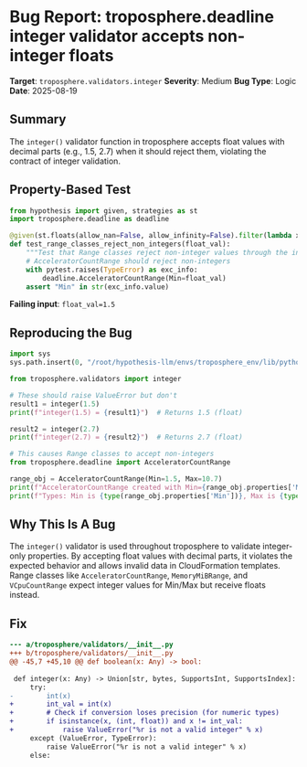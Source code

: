 # Bug Report: troposphere.deadline integer validator accepts non-integer floats

**Target**: `troposphere.validators.integer`
**Severity**: Medium
**Bug Type**: Logic
**Date**: 2025-08-19

## Summary

The `integer()` validator function in troposphere accepts float values with decimal parts (e.g., 1.5, 2.7) when it should reject them, violating the contract of integer validation.

## Property-Based Test

```python
from hypothesis import given, strategies as st
import troposphere.deadline as deadline

@given(st.floats(allow_nan=False, allow_infinity=False).filter(lambda x: x != int(x)))
def test_range_classes_reject_non_integers(float_val):
    """Test that Range classes reject non-integer values through the integer validator."""
    # AcceleratorCountRange should reject non-integers
    with pytest.raises(TypeError) as exc_info:
        deadline.AcceleratorCountRange(Min=float_val)
    assert "Min" in str(exc_info.value)
```

**Failing input**: `float_val=1.5`

## Reproducing the Bug

```python
import sys
sys.path.insert(0, "/root/hypothesis-llm/envs/troposphere_env/lib/python3.13/site-packages")

from troposphere.validators import integer

# These should raise ValueError but don't
result1 = integer(1.5)  
print(f"integer(1.5) = {result1}")  # Returns 1.5 (float)

result2 = integer(2.7)
print(f"integer(2.7) = {result2}")  # Returns 2.7 (float)

# This causes Range classes to accept non-integers
from troposphere.deadline import AcceleratorCountRange

range_obj = AcceleratorCountRange(Min=1.5, Max=10.7)
print(f"AcceleratorCountRange created with Min={range_obj.properties['Min']}, Max={range_obj.properties['Max']}")
print(f"Types: Min is {type(range_obj.properties['Min'])}, Max is {type(range_obj.properties['Max'])}")
```

## Why This Is A Bug

The `integer()` validator is used throughout troposphere to validate integer-only properties. By accepting float values with decimal parts, it violates the expected behavior and allows invalid data in CloudFormation templates. Range classes like `AcceleratorCountRange`, `MemoryMiBRange`, and `VCpuCountRange` expect integer values for Min/Max but receive floats instead.

## Fix

```diff
--- a/troposphere/validators/__init__.py
+++ b/troposphere/validators/__init__.py
@@ -45,7 +45,10 @@ def boolean(x: Any) -> bool:
 
 def integer(x: Any) -> Union[str, bytes, SupportsInt, SupportsIndex]:
     try:
-        int(x)
+        int_val = int(x)
+        # Check if conversion loses precision (for numeric types)
+        if isinstance(x, (int, float)) and x != int_val:
+            raise ValueError("%r is not a valid integer" % x)
     except (ValueError, TypeError):
         raise ValueError("%r is not a valid integer" % x)
     else:
```